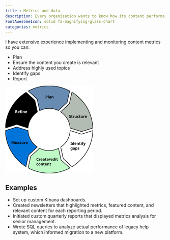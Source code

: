 ```yaml
---
title : Metrics and data
description: Every organization wants to know how its content performs.
FontAwesomeIcon: solid fa-magnifying-glass-chart
categories: metrics
---
```


I have extensive experience implementing and monitoring content metrics so you can:

- Plan
- Ensure the content you create is relevant
- Address highly used topics
- Identify gaps
- Report

![Content lifecycle](/assets/images/content-lifecycle.png)

## Examples

- Set up custom Kibana dashboards.
- Created newsletters that highlighted metrics, featured content, and relevant content for each reporting period.
- Initiated custom quarterly reports that displayed metrics analysis for senior management.
- Wrote SQL queries to analyze actual performance of legacy help system, which informed migration to a new platform.
